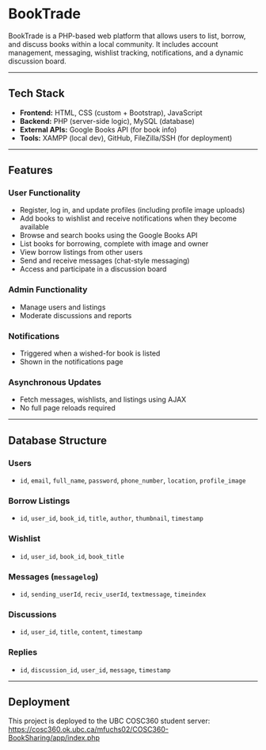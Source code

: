 # BookTrade

BookTrade is a PHP-based web platform that allows users to list, borrow, and discuss books within a local community. It includes account management, messaging, wishlist tracking, notifications, and a dynamic discussion board.

---

## Tech Stack

- **Frontend:** HTML, CSS (custom + Bootstrap), JavaScript
- **Backend:** PHP (server-side logic), MySQL (database)
- **External APIs:** Google Books API (for book info)
- **Tools:** XAMPP (local dev), GitHub, FileZilla/SSH (for deployment)

---

## Features

### User Functionality
- Register, log in, and update profiles (including profile image uploads)
- Add books to wishlist and receive notifications when they become available
- Browse and search books using the Google Books API
- List books for borrowing, complete with image and owner
- View borrow listings from other users
- Send and receive messages (chat-style messaging)
- Access and participate in a discussion board

### Admin Functionality
- Manage users and listings
- Moderate discussions and reports

### Notifications
- Triggered when a wished-for book is listed
- Shown in the notifications page

### Asynchronous Updates
- Fetch messages, wishlists, and listings using AJAX
- No full page reloads required

---

## Database Structure

### Users
- `id`, `email`, `full_name`, `password`, `phone_number`, `location`, `profile_image`

### Borrow Listings
- `id`, `user_id`, `book_id`, `title`, `author`, `thumbnail`, `timestamp`

### Wishlist
- `id`, `user_id`, `book_id`, `book_title`

### Messages (`messagelog`)
- `id`, `sending_userId`, `reciv_userId`, `textmessage`, `timeindex`

### Discussions
- `id`, `user_id`, `title`, `content`, `timestamp`

### Replies
- `id`, `discussion_id`, `user_id`, `message`, `timestamp`

---

## Deployment

This project is deployed to the UBC COSC360 student server: https://cosc360.ok.ubc.ca/mfuchs02/COSC360-BookSharing/app/index.php 
